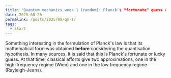 ```yaml
---
title: 'Quantum mechanics week 1 (random): Planck's "fortunate" guess and approximations'
date: 2025-08-26
permalink: /posts/2025/08/qm-1/
tags:
  - start
---
```

Something interesting in the formulation of Planck's law is that its mathematical form was obtained **before** considering the quantisation hypothesis. In many sources, it is said that this is Planck's fortunate or lucky guess. At that time, classical efforts give two approximations, one in the high-frequency regime (Wien) and one in the low frequency regime (Rayleigh-Jeans).
